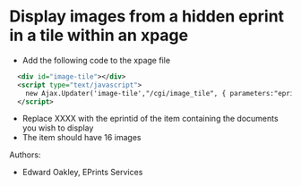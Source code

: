 # Display images from a hidden eprint in a tile within an xpage

- Add the following code to the xpage file  
  
```XML
  <div id="image-tile"></div>
  <script type="text/javascript">
    new Ajax.Updater('image-tile',"/cgi/image_tile", { parameters:"eprint_id=XXXX"});
  </script>
```  

- Replace XXXX with the eprintid of the item containing the documents you wish to display
- The item should have 16 images


Authors:
- Edward Oakley, EPrints Services
